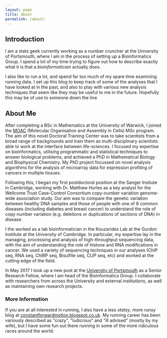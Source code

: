 ```yaml
---
layout: page
title: About
permalink: /about/
---
```


## Introduction

I am a stats geek currently working as a number cruncher at the University of Portsmouth, where I am in the process of setting up a Bioinformatics Group. I spend a lot of my time trying to figure out how to describe exactly what it is that a *bioinformatician* actually does.

I also like to run a lot, and spend far too much of my spare time examining running data. I set up this blog to keep track of some of the analyses that I have looked at in the past, and also to play with various new analysis techniques that seem like they may be useful to me in the future. Hopefully this may be of use to someone down the line 

## About Me

After completing a BSc in Mathematics at the University of Warwick, I joined the [MOAC](http://www2.warwick.ac.uk/fac/sci/moac/) (Molecular Organisation and Assembly in Cells) MSc program. The aim of this novel Doctoral Training Center was to take scientists from a broad range of backgrounds and train them as multi-disciplinary scientists able to work at the interface between life-sciences. I focused my expertise on bioinformatics, utilising programmatic and statistical techniques to answer biological problems, and achieved a PhD in Mathematical Biology and Biophysical Chemistry. My PhD project focussed on novel analysis algorithms for the analysis of microarray data for expression profiling of cancers in multiple tissues. 

Following this, I began my first postdoctoral position at the Sanger Insitute in Cambridge, working with Dr. Matthew Hurles as a key analyst for the Wellcome Trust Case-Control Consortium copy-number variation genome-wide association study. Our aim was to compare the genetic variation between healthy DNA samples and those of people with one of 8 common diseases (including diabetes and breast cancer) to understand the role of copy number variation (e.g. deletions or duplications of sections of DNA) in disease.

I the worked as a lab bioinformatician in the Kouzarides Lab at the Gurdon Institute at the University of Cambridge. In particular, my expertise lay in the managing, processing and analysis of high-throughput sequencing data, with the aim of understanding the role of histone and RNA modifications in cancer. We used a variety of sequencing techniques in our analyses (ChIP seq, RNA seq, ChIRP seq, Bisulfite seq, CLIP seq, etc) and worked at the cutting edge of the field. 

In May 2017 I took up a new post at the [University of Portsmouth](http://www.port.ac.uk) as a Senior Research Fellow, where I am head of the Bioinformatics Group. I collaborate with researchers from across the University and external institutions, as well as maintaining own research projects.


### More Information

If you are at all interested in running, I also have a less *statsy*, more *runsy* blog at [constantforwardmotion.blogspot.co.uk](http://constantforwardmotion.blogspot.co.uk). My running career has been variously described as "crazy", "ludicrous" and "ill advised" (mostly by my wife), but I have some fun out there running in some of the more ridiculous races around the world.